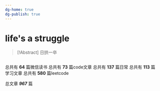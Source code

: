 ```yaml
---
dg-home: true
dg-publish: true
---
```

# life's a struggle 

> [!Abstract] 日拱一卒 
```dataviewjs 

```

总共有 **64** 篇微信读书
总共有 **73** 篇code文章
总共有 **137** 篇日常
总共有 **113** 篇学习文章
总共有 **580** 篇leetcode
 
总文章 ***967*** 篇






































































































































































































































































 